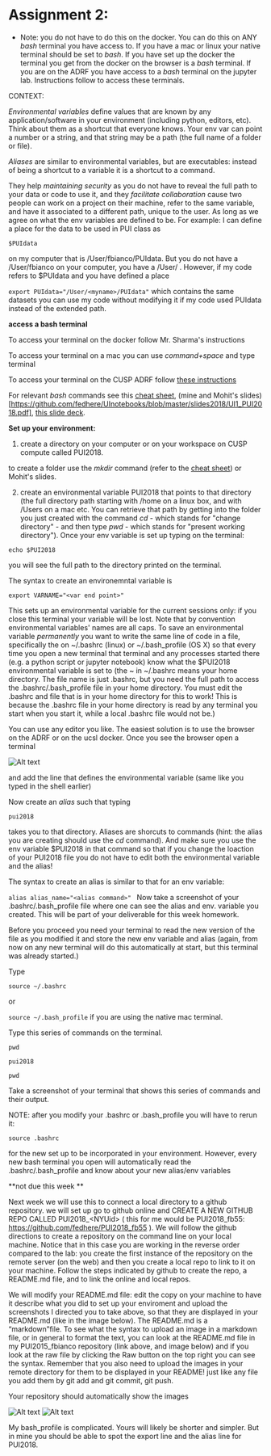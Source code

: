 # Assignment 2: 

* Note: you do not have to do this on the docker. You can do this on ANY *bash* terminal you have access to. If you have a mac or linux your native terminal should be set to *bash*. If you have set up the docker the terminal you get from the docker on the browser is a *bash* terminal. If you are on the ADRF you have access to a *bash* terminal on the jupyter lab. Instructions follow to access these terminals.

CONTEXT:

*Environmental variables* define values that are known by any application/software in your environment (including python, editors, etc). Think about them as a shortcut that everyone knows. Your env var can point a number or a string, and that string may be a path (the full name of a folder or file).

*Aliases* are similar to environmental variables, but are executables: instead of being a shortcut to a variable it is a shortcut to a command.

They help *maintaining security* as you do not have to reveal the full path to your data or code to use it, and they *facilitate collaboration* cause two people can work on a project on their machine, refer to the same variable, and have it associated to a different path, unique to the user. As long as we agree on what the env variables are defined to be. For example: I can define a place for the data to be used in PUI class as 

```$PUIdata```

on my computer that is /User/fbianco/PUIdata. But you do not have a /User/fbianco on your computer, you have a /User/<yourname> . However, if my code refers to $PUIdata and you have defined a place
  
```export PUIdata="/User/<myname>/PUIdata"``` which contains the same datasets you can use my code without modifying it if my code used PUIdata instead of the extended path.

**access a bash terminal**

To access your terminal on the docker follow Mr. Sharma's instructions

To access your terminal on a mac you can use *command+space* and type terminal

To access your terminal on the CUSP ADRF follow [these instructions](http://cusp.adrf.cloud/terminal)

For relevant *bash* commands see this [cheat sheet](https://github.com/fedhere/UInotebooks/blob/master/BashCommands.md), (mine and Mohit's slides) [https://github.com/fedhere/UInotebooks/blob/master/slides2018/UI1_PUI2018.pdf], [this slide deck](https://speakerdeck.com/62gerente/bash-introduction).

**Set up your environment:**

1. create a directory on your computer or on your workspace on CUSP compute called PUI2018. 

to create a folder use the *mkdir* command (refer to the [cheat sheet](https://github.com/fedhere/UInotebooks/blob/master/BashCommands.md)) or Mohit's slides.


2. create an environmental variable PUI2018 that points to that directory (the full directory path starting with /home on a linux box, and with /Users on a mac etc. You can retrieve that path by getting into the folder you just created with the command *cd*  - which stands for "change directory" - and then type *pwd* - which stands for "present working directory"). Once your env variable is set up typing on the terminal:

```
echo $PUI2018
```

you will see the full path to the directory printed on the terminal. 

The syntax to create an environemntal variable is 

```export VARNAME="<var end point>" ```

This sets up an environmental variable for the current sessions only: if you close this terminal your variable will be lost. Note that by convention environmental variables' names are all caps. To save an environmental variable *permanently* you want to write the same line of code in a file, specifically the on  ~/.bashrc (linux) or ~/.bash_profile (OS X) so that every time you open a new terminal that terminal and any processes started there (e.g. a python script or jupyter notebook) know what the $PUI2018 environmental variable is set to (the ~ in ~/.bashrc means your home directory. The file name is just .bashrc, but you need the full path to access the .bashrc/.bash_profile file in your home directory. You must edit the .bashrc and file that is in your home directory for this to work! This is because the .bashrc file in your home directory is read by any terminal you start when you start it, while a local .bashrc file would not be.) 

You can use any editor you like. The easiest solution is to use the browser on the ADRF or on the ucsl docker. Once you see the browser open a terminal 

![Alt text](screenShots/terminal.png)
    
and add the line that defines the environmental variable (same like you typed in the shell earlier)


Now create an *alias* such that typing 

```
pui2018
```

takes you to that directory. Aliases are shorcuts to commands (hint: the alias you are creating should use the *cd* command). And make sure you use the env variable $PUI2018 in that command so that if you change the loaction of your PUI2018 file you do not have to edit both the environmental variable and the alias! 

The syntax to create an alias is similar to that for an env variable:

```alias alias_name="<alias command>" ```
Now take a screenshot of your .bashrc/.bash_profile file where one can see the alias and env. variable you created. This will be part of your deliverable for this week homework.

Before you proceed you need your terminal to read the new version of the file as you modified it and store the new env variable and alias (again, from now on any new terminal will do this automatically at start, but this terminal was already started.)

Type

```source ~/.bashrc``` 

or 

```source ~/.bash_profile``` if you are using the native mac terminal.

Type this series of commands on the terminal. 

``` 
pwd

pui2018

pwd
```
Take a screenshot of your terminal that shows this series of commands and their output. 

NOTE: after you modify your .bashrc or .bash_profile you will have to rerun it: 
```
source .bashrc 
```

for the new set up to be incorporated in your environment. However, every new bash terminal you open will automatically read the .bashrc/.bash_profile and know about your new alias/env variables


**not due this week **

Next week we will use this to connect a local directory to a github repository. we will set up go to github online and CREATE A NEW GITHUB REPO CALLED PUI2018_\<NYUid\> ( this for me would be PUI2018_fb55: https://github.com/fedhere/PUI2018_fb55 ). We will follow the github directions to create a repository on the command line on your local machine.  Notice that in this case you are working in the reverse order compared to the lab: you create the first instance of the repository on the remote server (on the web) and then you create a local repo to link to it on your machine. Follow the steps indicated by github to create the repo, a README.md file, and to link the online and local repos. 

We will modify your README.md file: edit the copy on your machine to have it describe what you did to set up your enviroment and upload the screenshots I directed you to take above, so that they are displayed in your README.md (like in the image below). The README.md is a “markdown”file. To see what the syntax to upload an image in a markdown file, or in general to format the text, you can look at the README.md file in my PUI2015_fbianco repository (link above, and image below) and if you look at the raw file by clicking the Raw button on the top right you can see the syntax. 
Remember that you also need to upload the images in your remote directory for them to be displayed in your README! just like any file you add them by git add and git commit, git push.

Your repository should automatically show the images 

![Alt text](screenShots/setup_env.png)
![Alt text](screenShots/fbianco_bash.png)

My bash_profile is complicated. Yours will likely be shorter and simpler. But in mine you should be able to spot the export line and the alias line for PUI2018.



